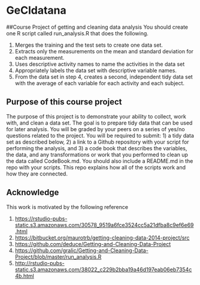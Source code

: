 # GeCldatana
##Course Project of getting and cleaning data analysis
You should create one R script called run_analysis.R that does the following. 
1. Merges the training and the test sets to create one data set.
2. Extracts only the measurements on the mean and standard deviation for each measurement. 
3. Uses descriptive activity names to name the activities in the data set
4. Appropriately labels the data set with descriptive variable names. 
5. From the data set in step 4, creates a second, independent tidy data set with the average of each variable for each activity and each subject.

## Purpose of this course project
The purpose of this project is to demonstrate your ability to collect, work with, and clean a data set. The goal is to prepare tidy data that can be used for later analysis. You will be graded by your peers on a series of yes/no questions related to the project. You will be required to submit: 1) a tidy data set as described below, 2) a link to a Github repository with your script for performing the analysis, and 3) a code book that describes the variables, the data, and any transformations or work that you performed to clean up the data called CodeBook.md. You should also include a README.md in the repo with your scripts. This repo explains how all of the scripts work and how they are connected.

## Acknowledge
This work is motivated by the following reference 
1. https://rstudio-pubs-static.s3.amazonaws.com/30578_9519a6fce3524cc5a21dfba8c9ef6e69.html
2. https://bitbucket.org/maurotrb/getting-cleaning-data-2014-project/src
3. https://github.com/deduce/Getting-and-Cleaning-Data-Project
4. https://github.com/gralic/Getting-and-Cleaning-Data-Project/blob/master/run_analysis.R
5. http://rstudio-pubs-static.s3.amazonaws.com/38022_c229b2bba19a46d197eab06eb7354c4b.html
